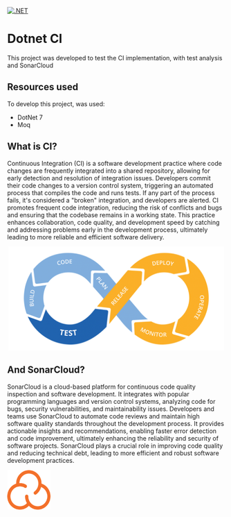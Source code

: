 [![.NET](https://github.com/ganascimento/dotnet-ci/actions/workflows/dotnet.yml/badge.svg)](https://github.com/ganascimento/dotnet-ci/actions/workflows/dotnet.yml)

# Dotnet CI

This project was developed to test the CI implementation, with test analysis and SonarCloud

## Resources used

To develop this project, was used:

- DotNet 7
- Moq

## What is CI?

Continuous Integration (CI) is a software development practice where code changes are frequently integrated into a shared repository, allowing for early detection and resolution of integration issues. Developers commit their code changes to a version control system, triggering an automated process that compiles the code and runs tests. If any part of the process fails, it's considered a "broken" integration, and developers are alerted. CI promotes frequent code integration, reducing the risk of conflicts and bugs and ensuring that the codebase remains in a working state. This practice enhances collaboration, code quality, and development speed by catching and addressing problems early in the development process, ultimately leading to more reliable and efficient software delivery.

<p align="center">
  <img src="./assets/cicd.png" width="500" />
</p>

## And SonarCloud?

SonarCloud is a cloud-based platform for continuous code quality inspection and software development. It integrates with popular programming languages and version control systems, analyzing code for bugs, security vulnerabilities, and maintainability issues. Developers and teams use SonarCloud to automate code reviews and maintain high software quality standards throughout the development process. It provides actionable insights and recommendations, enabling faster error detection and code improvement, ultimately enhancing the reliability and security of software projects. SonarCloud plays a crucial role in improving code quality and reducing technical debt, leading to more efficient and robust software development practices.

<p align="start">
  <img src="./assets/sonar.png" width="100" />
</p>
